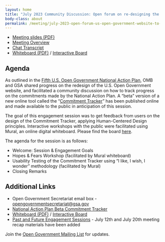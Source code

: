 ```yaml
---
layout: home
title: "July 2023 Community Discussion: Open forum on re-designing the U.S. Open Government website and input on how we track progress on the U.S. National Action Plan"
body-class: about
permalink: /meeting/july-2023-open-forum-us-open-government-website-to-track-progress-on-the-us-national-action-plan/
---
```


* [Meeting slides (PDF)](/assets/files/2023-07-27-open-gov-public-meeting-slides.pdf)
* [Meeting Overview](/assets/files/2023-07-27-public-meeting-meeting-overview.pdf)
* [Chat Transcript](/assets/files/2023-07-27-public-meeting-chat-transcript.pdf)
* [Whiteboard (PDF)](/assets/files/2023-07-27-public-meeting-meeting-whiteboard.pdf) / [Interactive Board](https://app.mural.co/t/gsa6/m/gsa6/1689346411541/87f1ec53931c716e38bcae6c44885eaac60ea4b9?sender=ub64cdaf81c5e3e5bb6e79859)


## Agenda

As outlined in the [Fifth U.S. Open Government National Action Plan](/national-action-plan/5/), OMB and GSA shared progress on the redesign of the U.S. Open Government website, and facilitated a community discussion on how to track progress on the commitments made by the National Action Plan. A “beta” version of a new online tool called the “[Commitment Tracker](/national-action-plan/5/commitments/)” has been published online and made available to the public in anticipation of this session. 
 
The goal of this engagement session was to get feedback from users on the design of the Commitment Tracker, applying Human-Centered Design principles. Interactive workshops with the public were facilitated using Mural, an online digital whiteboard. Please find the board [here](https://app.mural.co/t/gsa6/m/gsa6/1689346411541/87f1ec53931c716e38bcae6c44885eaac60ea4b9?sender=ub64cdaf81c5e3e5bb6e79859). 


The agenda for the session is as follows:
* Welcome: Session & Engagement Goals
* Hopes & Fears Workshop (facilitated by Mural whiteboard)
* Usability Testing of the Commitment Tracker using “I like, I wish, I wonder” methodology (facilitated by Mural)
* Closing Remarks

## Additional Links

* Open Government Secretariat email box - [&#x6f;&#x70;&#x65;&#x6e;&#x67;&#x6f;&#x76;&#x65;&#x72;&#x6e;&#x6d;&#x65;&#x6e;&#x74;&#x73;&#x65;&#x63;&#x72;&#x65;&#x74;&#x61;&#x72;&#x69;&#x61;&#x74;&#x40;&#x67;&#x73;&#x61;&#x2e;&#x67;ov](mail&#116;o&#58;&#x6f;&#x70;&#x65;&#x6e;&#x67;&#x6f;&#x76;&#x65;&#x72;&#x6e;&#x6d;&#x65;&#x6e;&#x74;&#x73;&#x65;&#x63;&#x72;&#x65;&#x74;&#x61;&#x72;&#x69;&#x61;&#x74;&#x40;&#x67;&#x73;&#x61;&#x2e;&#x67;&#x6f;&#x76;)
* [National Action Plan Beta Commitment Tracker](/national-action-plan/5/commitments/)
* [Whiteboard (PDF)](/assets/files/2023-07-27-public-meeting-meeting-whiteboard.pdf) / [Interactive Board](https://app.mural.co/t/gsa6/m/gsa6/1689346411541/87f1ec53931c716e38bcae6c44885eaac60ea4b9?sender=ub64cdaf81c5e3e5bb6e79859)
* [Past and Future Engagement Sessions](/national-action-plan/5/schedule-of-2023-engagement-sessions/) - July 12th and July 20th meeting recap materials have been added

Join the [Open Government Mailing List](/mailing-list/) for updates.

